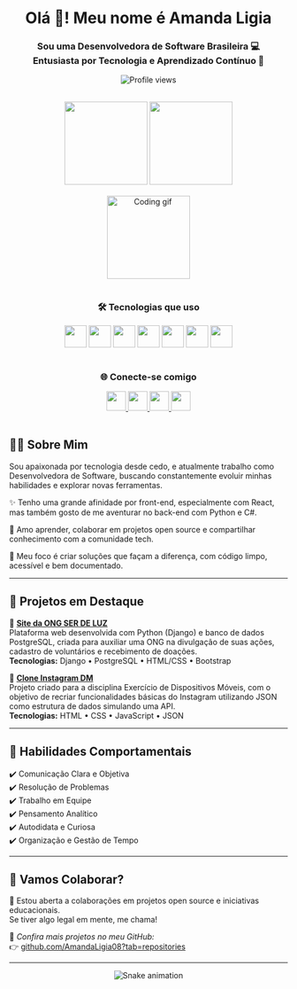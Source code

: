 <!-- Boas-vindas -->
<h1 align="center">Olá 👋! Meu nome é Amanda Ligia</h1>
<h3 align="center">Sou uma Desenvolvedora de Software Brasileira 💻<br>Entusiasta por Tecnologia e Aprendizado Contínuo 🚀</h3>

<!-- Badge de visitas -->
<p align="center">
  <img src="https://komarev.com/ghpvc/?username=AmandaLigia08&style=flat-square&color=purple" alt="Profile views" />
</p>

<br>

<!-- GitHub Stats -->
<div align="center">
  <img src="https://github-readme-stats.vercel.app/api?username=AmandaLigia08&show_icons=true&theme=dracula&count_private=true&hide_border=false" height="150" />
  <img src="https://github-readme-stats.vercel.app/api/top-langs?username=AmandaLigia08&layout=compact&langs_count=5&theme=dracula&hide_border=false" height="150" />
</div>

<br>

<!-- Gif divertido -->
<div align="center">
  <img src="https://i.imgflip.com/65efzo.gif" height="150" alt="Coding gif" />
</div>

<br>

<!-- Tech stack -->
<h3 align="center">🛠️ Tecnologias que uso</h3>
<div align="center">
  <img src="https://cdn.jsdelivr.net/gh/devicons/devicon/icons/javascript/javascript-original.svg" height="40" />
  <img src="https://cdn.jsdelivr.net/gh/devicons/devicon/icons/typescript/typescript-original.svg" height="40" />
  <img src="https://cdn.jsdelivr.net/gh/devicons/devicon/icons/react/react-original.svg" height="40" />
  <img src="https://cdn.jsdelivr.net/gh/devicons/devicon/icons/html5/html5-original.svg" height="40" />
  <img src="https://cdn.jsdelivr.net/gh/devicons/devicon/icons/css3/css3-original.svg" height="40" />
  <img src="https://cdn.jsdelivr.net/gh/devicons/devicon/icons/python/python-original.svg" height="40" />
  <img src="https://cdn.jsdelivr.net/gh/devicons/devicon/icons/csharp/csharp-original.svg" height="40" />
</div>

<br>

<!-- Redes sociais -->
<h3 align="center">🌐 Conecte-se comigo</h3>
<div align="center">
  <a href="https://www.instagram.com/amandaligia1/" target="_blank">
    <img src="https://img.shields.io/static/v1?message=Instagram&logo=instagram&label=&color=E4405F&logoColor=white&labelColor=&style=for-the-badge" height="35" />
  </a>
  <a href="https://discord.com/users/amandaligia08" target="_blank">
    <img src="https://img.shields.io/static/v1?message=Discord&logo=discord&label=&color=7289DA&logoColor=white&labelColor=&style=for-the-badge" height="35" />
  </a>
  <a href="mailto:amandaligia08@gmail.com" target="_blank">
    <img src="https://img.shields.io/static/v1?message=Gmail&logo=gmail&label=&color=D14836&logoColor=white&labelColor=&style=for-the-badge" height="35" />
  </a>
  <a href="https://www.linkedin.com/in/amanda-ligia-ti/" target="_blank">
    <img src="https://img.shields.io/static/v1?message=LinkedIn&logo=linkedin&label=&color=0077B5&logoColor=white&labelColor=&style=for-the-badge" height="35" />
  </a>
</div>

<br>

<!-- Sobre mim -->
## 👩‍💻 Sobre Mim

Sou apaixonada por tecnologia desde cedo, e atualmente trabalho como Desenvolvedora de Software, buscando constantemente evoluir minhas habilidades e explorar novas ferramentas.

✨ Tenho uma grande afinidade por front-end, especialmente com React, mas também gosto de me aventurar no back-end com Python e C#.

🚀 Amo aprender, colaborar em projetos open source e compartilhar conhecimento com a comunidade tech.

🎯 Meu foco é criar soluções que façam a diferença, com código limpo, acessível e bem documentado.

---

<!-- Projetos -->
## 💼 Projetos em Destaque

🔹 [**Site da ONG SER DE LUZ**](https://github.com/AmandaLigia08/ser_de_luz.git)  
Plataforma web desenvolvida com Python (Django) e banco de dados PostgreSQL, criada para auxiliar uma ONG na divulgação de suas ações, cadastro de voluntários e recebimento de doações.  
**Tecnologias:** Django • PostgreSQL • HTML/CSS • Bootstrap

🔹 [**Clone Instagram DM**](https://github.com/AmandaLigia08/CloneInstagramDM.git)  
Projeto criado para a disciplina Exercício de Dispositivos Móveis, com o objetivo de recriar funcionalidades básicas do Instagram utilizando JSON como estrutura de dados simulando uma API.  
**Tecnologias:** HTML • CSS • JavaScript • JSON

---

## 🧠 Habilidades Comportamentais

✔️ Comunicação Clara e Objetiva  
✔️ Resolução de Problemas  
✔️ Trabalho em Equipe  
✔️ Pensamento Analítico  
✔️ Autodidata e Curiosa  
✔️ Organização e Gestão de Tempo

---

## 🤝 Vamos Colaborar?

🚀 Estou aberta a colaborações em projetos open source e iniciativas educacionais.  
Se tiver algo legal em mente, me chama!

📌 *Confira mais projetos no meu GitHub:*  
👉 [github.com/AmandaLigia08?tab=repositories](https://github.com/AmandaLigia08?tab=repositories)

---

<!-- Snake animation -->
<div align="center">
  <img src="https://raw.githubusercontent.com/AmandaLigia08/AmandaLigia08/output/github-snake.svg" alt="Snake animation" />
</div>

